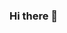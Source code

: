 ### Hi there 👋

<!--
**YueWang-ops106/YueWang-ops106** is a ✨ _special_ ✨ repository because its `README.md` (this file) appears on your GitHub profile.

About me
I am a WebExtension developer and Tumblr theme author.

For what I'm currently working on, check out my pinned repositories!


Guidelines for interaction
As a contributor, you can make my life as a maintainer easier by:

Accepting my code suggestions through GitHub's interface
Marking conversations as resolved as you address them
(Re-)requesting my review when you're ready for one

